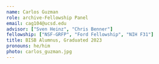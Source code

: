 ```yaml
---
name: Carlos Guzman
role: archive-Fellowship Panel
email: cag104@ucsd.edu
advisor: ["Sven Heinz", "Chris Benner"]
fellowship: ["NSF-GRFP", "Ford Fellowship", "NIH F31"]
title: BISB Alumnus, Graduated 2023
pronouns: he/him
photo: carlos_guzman.jpg
---
```

